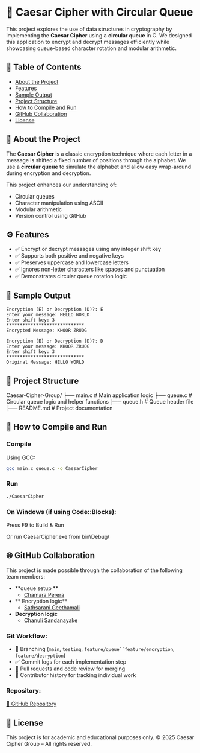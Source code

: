 # 🔐 Caesar Cipher with Circular Queue 

This project explores the use of data structures in cryptography by implementing the **Caesar Cipher** using a **circular queue** in C. We designed this application to encrypt and decrypt messages efficiently while showcasing queue-based character rotation and modular arithmetic.


## 📖 Table of Contents

- [About the Project](#-about-the-project)
- [Features](#-features)
- [Sample Output](#-sample-output)
- [Project Structure](#-project-structure)
- [How to Compile and Run](#-how-to-compile-and-run)
- [GitHub Collaboration](#-github-collaboration)
- [License](#-license)


## 🧠 About the Project

The **Caesar Cipher** is a classic encryption technique where each letter in a message is shifted a fixed number of positions through the alphabet. We use a **circular queue** to simulate the alphabet and allow easy wrap-around during encryption and decryption.

This project enhances our understanding of:

- Circular queues
- Character manipulation using ASCII
- Modular arithmetic
- Version control using GitHub


## ⚙️ Features

- ✅ Encrypt or decrypt messages using any integer shift key
- ✅ Supports both positive and negative keys
- ✅ Preserves uppercase and lowercase letters
- ✅ Ignores non-letter characters like spaces and punctuation
- ✅ Demonstrates circular queue rotation logic

## 🧪 Sample Output

```plaintext
Encryption (E) or Decryption (D)?: E
Enter your message: HELLO WORLD
Enter shift key: 3
*****************************
Encrypted Message: KHOOR ZRUOG

Encryption (E) or Decryption (D)?: D
Enter your message: KHOOR ZRUOG
Enter shift key: 3
*****************************
Original Message: HELLO WORLD
```

## 📁 Project Structure

Caesar-Cipher-Group/
├── main.c          # Main application logic
├── queue.c         # Circular queue logic and helper functions
├── queue.h         # Queue header file
├── README.md       # Project documentation

## 🧰 How to Compile and Run

### Compile

Using GCC:

```bash
gcc main.c queue.c -o CaesarCipher
```

### Run

```bash
./CaesarCipher
```
### On Windows (if using Code::Blocks):

Press F9 to Build & Run

Or run CaesarCipher.exe from bin\Debug\

## 🌐 GitHub Collaboration

This project is made possible through the collaboration of the following team members:

* **queue setup **
  * [Chamara Perera ](https://github.com/Chamaracperera)
* ** Encryption logic**
  * [Sathsarani Geethamali](https://github.com/Sathsarani2002)
* **Decryption logic**
  * [Chanuli Sandanayake](https://github.com/Chanuli-Sandanayake)


### Git Workflow:

* 🔄 Branching (`main`, `testing`, `feature/queue``feature/encryption`, `feature/decryption`)
* ✅ Commit logs for each implementation step
* 🔀 Pull requests and code review for merging
* 👥 Contributor history for tracking individual work

### Repository:

[🔗 GitHub Repository](https://github.com/Chamaracperera/Caesar-Cipher.git)


## 📜 License

This project is for academic and educational purposes only.
© 2025 Caesar Cipher Group – All rights reserved.



